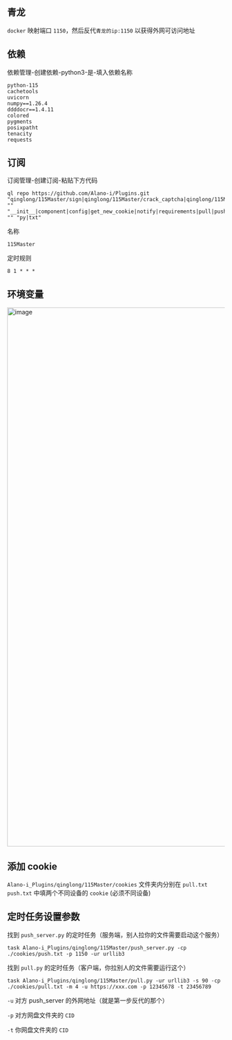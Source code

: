 ## 青龙
`docker` 映射端口 `1150`，然后反代`青龙的ip:1150` 以获得外网可访问地址
## 依赖
依赖管理-创建依赖-python3-是-填入依赖名称
```console
python-115
cachetools
uvicorn
numpy==1.26.4
ddddocr==1.4.11
colored
pygments
posixpatht
tenacity
requests
```

## 订阅
订阅管理-创建订阅-粘贴下方代码
```console
ql repo https://github.com/Alano-i/Plugins.git "qinglong/115Master/sign|qinglong/115Master/crack_captcha|qinglong/115Master/pull.py|qinglong/115Master/push_server" "" "__init__|component|config|get_new_cookie|notify|requirements|pull|push|del|pull_after" "" "py|txt"
```
名称
```console
115Master
```
定时规则
```console
8 1 * * *
```

## 环境变量
<img width="1248"  alt="image" src="https://github.com/Alano-i/Plugins/assets/68833595/4a756bd8-65f0-4a6e-859b-ba8c970d387f">

## 添加 cookie
`Alano-i_Plugins/qinglong/115Master/cookies` 文件夹内分别在 `pull.txt` `push.txt` 中填两个不同设备的 `cookie` (必须不同设备)

## 定时任务设置参数
找到 `push_server.py` 的定时任务（服务端，别人拉你的文件需要启动这个服务）
```console
task Alano-i_Plugins/qinglong/115Master/push_server.py -cp ./cookies/push.txt -p 1150 -ur urllib3
```

找到 `pull.py` 的定时任务（客户端，你拉别人的文件需要运行这个）
```console
task Alano-i_Plugins/qinglong/115Master/pull.py -ur urllib3 -s 90 -cp ./cookies/pull.txt -m 4 -u https://xxx.com -p 12345678 -t 23456789
```
`-u` 对方 push_server 的外网地址（就是第一步反代的那个）

`-p` 对方网盘文件夹的 `CID`

`-t` 你网盘文件夹的 `CID`













